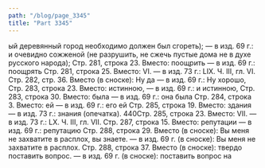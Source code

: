 ```yaml
---
path: "/blog/page_3345"
title: "Part 3345"
---
```


ый деревянный город необходимо должен был сгореть); — в изд. 69 г.: и очевидно сожженой (не разрушить, не сжечь пустые дома не в духе русского народа);
Стр. 281, строка 23.
Вместо: поощрить — в изд. 69 г.: поощрять
Стр. 281, строка 25.
Вместо: VI. — в изд. 73 г.: LIX.
Ч. III, гл. VI.
Стр. 282, стр. 36.
Вместо (в сноске): Ну да — в изд. 69 г.: Ну хорошо,
Стр. 283, строка 23.
Вместо: истинною, — в изд. 69 г.: и истинною,
Стр. 283, строка 30.
Вместо: была — в изд. 69 г.: она была
Стр. 284, строка 3.
Вместо: ей — в изд. 69 г.: его ей
Стр. 285, строка 19.
Вместо: здания — в изд. 73 г.: знания (опечатка).
440Стр. 285, строка 23.
Вместо: VII. — в изд. 73 г.: LX.
Ч. III, гл. VII.
Стр. 287, строка 15.
Вместо: репутации — в изд. 69 г.: репутацию
Стр. 288, строка 29.
Вместо (в сноске): Вы меня не захватите в расплох, вы знаете. — в изд. 69 г. (в сноске): Вы меня не захватите в расплох.
Стр. 288, строка 37.
Вместо (в сноске): твердо поставить вопрос. — в изд. 69 г. (в сноске): поставить вопрос на 
